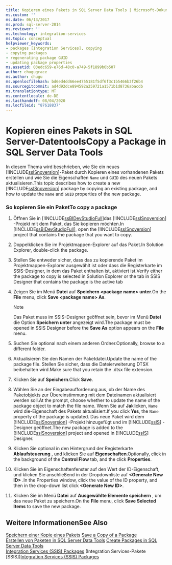 ```yaml
---
title: Kopieren eines Pakets in SQL Server Data Tools | Microsoft-Dokumentation
ms.custom: ''
ms.date: 06/13/2017
ms.prod: sql-server-2014
ms.reviewer: ''
ms.technology: integration-services
ms.topic: conceptual
helpviewer_keywords:
- packages [Integration Services], copying
- copying packages
- regenerating package GUID
- updating package properties
ms.assetid: 03edc659-e76d-48c0-a749-5f1899b6b507
author: chugugrace
ms.author: chugu
ms.openlocfilehash: bd6ed4dd66ee4755181f5df6f3c1b5466b3f26b4
ms.sourcegitcommit: ad4d92dce894592a259721a1571b1d8736abacdb
ms.translationtype: MT
ms.contentlocale: de-DE
ms.lasthandoff: 08/04/2020
ms.locfileid: "87618837"
---
```

# <a name="copy-a-package-in-sql-server-data-tools"></a><span data-ttu-id="ab304-102">Kopieren eines Pakets in SQL Server-Datentools</span><span class="sxs-lookup"><span data-stu-id="ab304-102">Copy a Package in SQL Server Data Tools</span></span>
  <span data-ttu-id="ab304-103">In diesem Thema wird beschrieben, wie Sie ein neues [!INCLUDE[ssISnoversion](../includes/ssisnoversion-md.md)]-Paket durch Kopieren eines vorhandenen Pakets erstellen und wie Sie die Eigenschaften `Name` und `GUID` des neuen Pakets aktualisieren.</span><span class="sxs-lookup"><span data-stu-id="ab304-103">This topic describes how to create a new [!INCLUDE[ssISnoversion](../includes/ssisnoversion-md.md)] package by copying an existing package, and how to update the `Name` and `GUID` properties of the new package.</span></span>  
  
### <a name="to-copy-a-package"></a><span data-ttu-id="ab304-104">So kopieren Sie ein Paket</span><span class="sxs-lookup"><span data-stu-id="ab304-104">To copy a package</span></span>  
  
1.  <span data-ttu-id="ab304-105">Öffnen Sie in [!INCLUDE[ssBIDevStudioFull](../includes/ssbidevstudiofull-md.md)]das [!INCLUDE[ssISnoversion](../includes/ssisnoversion-md.md)] -Projekt mit dem Paket, das Sie kopieren möchten.</span><span class="sxs-lookup"><span data-stu-id="ab304-105">In [!INCLUDE[ssBIDevStudioFull](../includes/ssbidevstudiofull-md.md)], open the [!INCLUDE[ssISnoversion](../includes/ssisnoversion-md.md)] project that contains the package that you want to copy.</span></span>  
  
2.  <span data-ttu-id="ab304-106">Doppelklicken Sie im Projektmappen-Explorer auf das Paket.</span><span class="sxs-lookup"><span data-stu-id="ab304-106">In Solution Explorer, double-click the package.</span></span>  
  
3.  <span data-ttu-id="ab304-107">Stellen Sie entweder sicher, dass das zu kopierende Paket im Projektmappen-Explorer ausgewählt ist oder dass die Registerkarte im SSIS-Designer, in dem das Paket enthalten ist, aktiviert ist.</span><span class="sxs-lookup"><span data-stu-id="ab304-107">Verify either the package to copy is selected in Solution Explorer or the tab in SSIS Designer that contains the package is the active tab</span></span>  
  
4.  <span data-ttu-id="ab304-108">Zeigen Sie im Menü **Datei** auf **Speichern \<package name> unter**.</span><span class="sxs-lookup"><span data-stu-id="ab304-108">On the **File** menu, click **Save \<package name> As**.</span></span>  
  
    > [!NOTE]  
    >  <span data-ttu-id="ab304-109">Das Paket muss im SSIS-Designer geöffnet sein, bevor im Menü **Datei** die Option **Speichern unter** angezeigt wird.</span><span class="sxs-lookup"><span data-stu-id="ab304-109">The package must be opened in SSIS Designer before the **Save As** option appears on the **File** menu.</span></span>  
  
5.  <span data-ttu-id="ab304-110">Suchen Sie optional nach einem anderen Ordner.</span><span class="sxs-lookup"><span data-stu-id="ab304-110">Optionally, browse to a different folder.</span></span>  
  
6.  <span data-ttu-id="ab304-111">Aktualisieren Sie den Namen der Paketdatei.</span><span class="sxs-lookup"><span data-stu-id="ab304-111">Update the name of the package file.</span></span> <span data-ttu-id="ab304-112">Stellen Sie sicher, dass die Dateierweiterung DTSX beibehalten wird.</span><span class="sxs-lookup"><span data-stu-id="ab304-112">Make sure that you retain the .dtsx file extension.</span></span>  
  
7.  <span data-ttu-id="ab304-113">Klicken Sie auf **Speichern**.</span><span class="sxs-lookup"><span data-stu-id="ab304-113">Click **Save**.</span></span>  
  
8.  <span data-ttu-id="ab304-114">Wählen Sie an der Eingabeaufforderung aus, ob der Name des Paketobjekts zur Übereinstimmung mit dem Dateinamen aktualisiert werden soll.</span><span class="sxs-lookup"><span data-stu-id="ab304-114">At the prompt, choose whether to update the name of the package object to match the file name.</span></span> <span data-ttu-id="ab304-115">Wenn Sie auf **Ja**klicken, `Name` wird die-Eigenschaft des Pakets aktualisiert.</span><span class="sxs-lookup"><span data-stu-id="ab304-115">If you click **Yes**, the `Name` property of the package is updated.</span></span> <span data-ttu-id="ab304-116">Das neue Paket wird dem [!INCLUDE[ssISnoversion](../includes/ssisnoversion-md.md)] -Projekt hinzugefügt und im [!INCLUDE[ssIS](../includes/ssis-md.md)] -Designer geöffnet.</span><span class="sxs-lookup"><span data-stu-id="ab304-116">The new package is added to the [!INCLUDE[ssISnoversion](../includes/ssisnoversion-md.md)] project and opened in [!INCLUDE[ssIS](../includes/ssis-md.md)] Designer.</span></span>  
  
9. <span data-ttu-id="ab304-117">Klicken Sie optional in den Hintergrund der Registerkarte **Ablaufsteuerung** , und klicken Sie auf **Eigenschaften**.</span><span class="sxs-lookup"><span data-stu-id="ab304-117">Optionally, click in the background of the **Control Flow** tab, and the click **Properties**.</span></span>  
  
10. <span data-ttu-id="ab304-118">Klicken Sie im Eigenschaftenfenster auf den Wert der ID-Eigenschaft, und klicken Sie anschließend in der Dropdownliste auf **\<Generate New ID>** .</span><span class="sxs-lookup"><span data-stu-id="ab304-118">In the Properties window, click the value of the ID property, and then in the drop-down list click **\<Generate New ID>**.</span></span>  
  
11. <span data-ttu-id="ab304-119">Klicken Sie im Menü **Datei** auf **Ausgewählte Elemente speichern** , um das neue Paket zu speichern.</span><span class="sxs-lookup"><span data-stu-id="ab304-119">On the **File** menu, click **Save Selected Items** to save the new package.</span></span>  
  
## <a name="see-also"></a><span data-ttu-id="ab304-120">Weitere Informationen</span><span class="sxs-lookup"><span data-stu-id="ab304-120">See Also</span></span>  
 <span data-ttu-id="ab304-121">[Speichern einer Kopie eines Pakets](../../2014/integration-services/save-a-copy-of-a-package.md) </span><span class="sxs-lookup"><span data-stu-id="ab304-121">[Save a Copy of a Package](../../2014/integration-services/save-a-copy-of-a-package.md) </span></span>  
 <span data-ttu-id="ab304-122">[Erstellen von Paketen in SQL Server Data Tools](create-packages-in-sql-server-data-tools.md) </span><span class="sxs-lookup"><span data-stu-id="ab304-122">[Create Packages in SQL Server Data Tools](create-packages-in-sql-server-data-tools.md) </span></span>  
 <span data-ttu-id="ab304-123">[Integration Services &#40;SSIS&#41; Packages](../../2014/integration-services/integration-services-ssis-packages.md) (Integration Services-Pakete [SSIS])</span><span class="sxs-lookup"><span data-stu-id="ab304-123">[Integration Services &#40;SSIS&#41; Packages](../../2014/integration-services/integration-services-ssis-packages.md)</span></span>  
  
  
